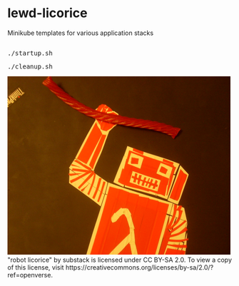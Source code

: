 # lewd-licorice
Minikube templates for various application stacks

## 

<pre>./startup.sh</pre>

<pre>./cleanup.sh</pre>


<img title="Lewd" alt="Alt text" src="/images/01.jpg" width="500" height="400" alt="centered image">
 "robot licorice" by substack is licensed under CC BY-SA 2.0. To view a copy of this license, visit https://creativecommons.org/licenses/by-sa/2.0/?ref=openverse.

